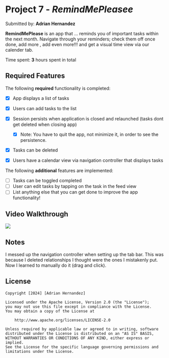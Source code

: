 # Project 7 - *RemindMePleasee*

Submitted by: **Adrian Hernandez**

**RemindMePlease** is an app that ... reminds you of important tasks within the next month. Navigate through your reminders; check them off once done, add more
, add even more!!! and get a visual time view via our calender tab.

Time spent: **3** hours spent in total

## Required Features

The following **required** functionality is completed:

- [X] App displays a list of tasks
- [X] Users can add tasks to the list
- [X] Session persists when application is closed and relaunched (tasks dont get deleted when closing app) 
  - [X] Note: You have to quit the app, not minimize it, in order to see the persistence.
- [X] Tasks can be deleted
- [X] Users have a calendar view via navigation controller that displays tasks	


The following **additional** features are implemented:

- [ ] Tasks can be toggled completed
- [ ] User can edit tasks by tapping on the task in the feed view
- [ ] List anything else that you can get done to improve the app functionality!

## Video Walkthrough

<div>
    <a href="https://www.loom.com/share/6346744805b84d5d96a8c670ae70db74">
    </a>
    <a href="https://www.loom.com/share/6346744805b84d5d96a8c670ae70db74">
      <img style="max-width:300px;" src="https://cdn.loom.com/sessions/thumbnails/6346744805b84d5d96a8c670ae70db74-with-play.gif">
    </a>
  </div>

## Notes

I messed up the navigation controller when setting up the tab bar. This was because I deleted relationships I thought were the ones
I mistakenly put. Now I learned to manually do it (drag and click).
## License

    Copyright [2024] [Adrian Hernandez]

    Licensed under the Apache License, Version 2.0 (the "License");
    you may not use this file except in compliance with the License.
    You may obtain a copy of the License at

        http://www.apache.org/licenses/LICENSE-2.0

    Unless required by applicable law or agreed to in writing, software
    distributed under the License is distributed on an "AS IS" BASIS,
    WITHOUT WARRANTIES OR CONDITIONS OF ANY KIND, either express or implied.
    See the License for the specific language governing permissions and
    limitations under the License.

